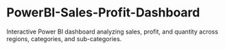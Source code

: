 # PowerBI-Sales-Profit-Dashboard
Interactive Power BI dashboard analyzing sales, profit, and quantity across regions, categories, and sub-categories.
